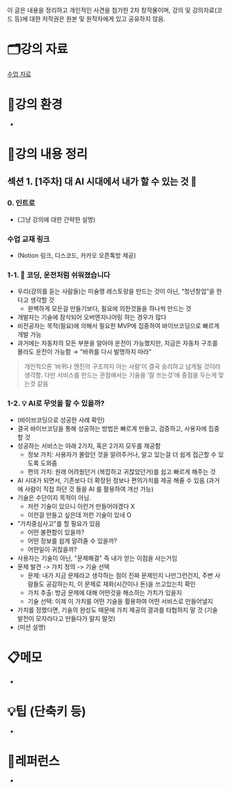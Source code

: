 이 글은 내용을 정리하고 개인적인 사견을 첨가한 2차 창작물이며, 강의 및 강의자료(코드 등)에 대한 저작권은 원본 및 원작자에게 있고 공유하지 않음.

# 🗂강의 자료

[수업 자료](https://www.notion.so/258ccfa5855c80d5b6fafd7c535bf24d?pvs=21)

# 🌈강의 환경

- 

# 📝강의 내용 정리

## 섹션 1. [1주차] 대 AI 시대에서 내가 할 수 있는 것 🌱

### 0. 인트로

- (그냥 강의에 대한 간략한 설명)

### 수업 교재 링크

- (Notion 링크, 디스코드, 카카오 오픈톡방 제공)

### 1-1. 🚗 코딩, 운전처럼 쉬워졌습니다

- 우리(강의를 듣는 사람들)는 미슐랭 레스토랑을 만드는 것이 아닌, “청년창업”을 한다고 생각할 것
    - 완벽하게 모든걸 만들기보다, 필요에 의한것들을 하나씩 만드는 것
- 개발자는 기술에 잠식되어 오버엔지니어링 하는 경우가 많다
- 비전공자는 목적(필요)에 의해서 필요한 MVP에 집중하여 바이브코딩으로 빠르게 개발 가능
- 과거에는 자동차의 모든 부분을 알아야 운전이 가능했지만, 지금은 자동차 구조를 몰라도 운전이 가능함 → “바퀴를 다시 발명하지 마라”

> 개인적으론 ‘바퀴나 엔진의 구조까지 아는 사람’이 결국 승리하고 남게될 것이라 생각함. 다만 서비스를 만드는 관점에서는 기술을 ‘잘 쓰는것’에 중점을 두는게 맞는것 같음
> 

### 1-2. 💡 AI로 무엇을 할 수 있을까?

- (바이브코딩으로 성공한 사례 확인)
- 결국 바이브코딩을 통해 성공하는 방법은 빠르게 만들고, 검증하고, 사용자에 집중할 것
- 성공하는 서비스는 아래 2가지, 혹은 2가지 모두를 제공함
    - 정보 가치: 사용자가 몰랐던 것을 알려주거나, 알고 있는걸 더 쉽게 접근할 수 있도록 도와줌
    - 편의 가치: 원래 어려웠던거 (복잡하고 귀찮았던거)를 쉽고 빠르게 해주는 것
- AI 시대가 되면서, 기존보다 더 확장된 정보나 편의가치를 제공 해줄 수 있음 (과거에 사람이 직접 하던 것 들을 AI 를 활용하여 개선 가능)
- 기술은 수단이지 목적이 아님.
    - 저런 기술이 있으니 이런거 만들어야겠다 X
    - 이런걸 만들고 싶은데 저런 기술이 있네 O
- "가치중심사고"를 할 필요가 있음
    - 어떤 불편함이 있을까?
    - 어떤 정보를 쉽게 알려줄 수 있을까?
    - 어떤일이 귀찮을까?
- 사용자는 기술이 아닌, "문제해결" 즉 내가 얻는 이점을 사는거임
- 문제 발견 -> 가치 정의 -> 기술 선택
    - 문제: 내가 지금 문제라고 생각하는 점이 진짜 문제인지 나만그런건지, 주변 사람들도 공감하는지, 이 문제로 재화(시간이나 돈)을 쓰고있는지 확인
    - 가치 추출: 방금 문제에 대해 어떤것을 해소하는 가치가 있을지
    - 기술 선택: 이제 이 가치를 어떤 기술을 활용하여 어떤 서비스로 만들어낼지
- 가치를 정했다면, 기술의 완성도 때문에 가치 제공의 결과를 타협하지 말 것 (기술 발전이 모자라다고 만들다가 말지 말것)
- (미션 설명)

# 📋메모

- 

# 💡팁 (단축키 등)

- 

# 🔗레퍼런스

-

